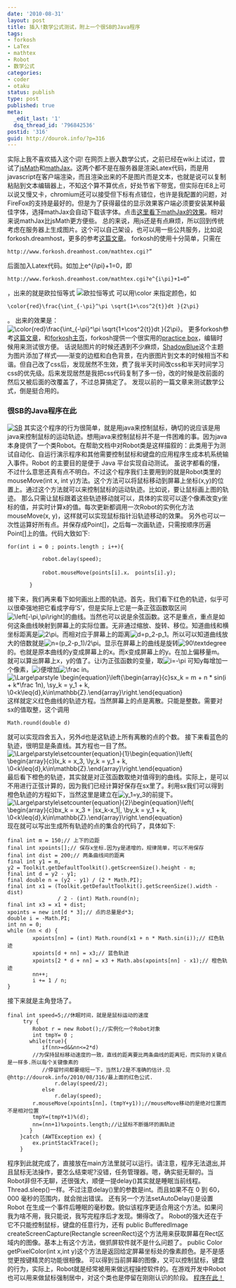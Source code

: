 ```yaml
---
date: '2010-08-31'
layout: post
title: 插入!数学公式测试，附上一个很SB的Java程序
tags:
- forkosh
- LaTex
- mathtex
- Robot
- 数学公式
categories:
- coder
- otaku
status: publish
type: post
published: true
meta:
  _edit_last: '1'
  dsq_thread_id: '796842536'
postid: '316'
guid: http://dourok.info/?p=316
---
```

实际上我不喜欢插入这个词!
在网页上嵌入数学公式，之前已经在wiki上试过，尝试了[jsMath](http://www.math.union.edu/~dpvc/jsmath/)和[mathJax](http://www.mathjax.org/)。这两个都不是在服务器是渲染Latex代码，而是用javascript在客户端渲染，而且渲染出来的不是图片而是文本，也就是说可以复制粘贴到文本编辑器上，不知这个算不算优点，好处节省下带宽，但实际在IE8上可以说又慢又卡，chromium还可以接受但下标有点错位，也许是我配置的问题，对FireFox的支持是最好的。但是为了获得最佳的显示效果客户端必须要安装某种最佳字体，选择mathJax会自动下载该字体。点击[这里看下mathJax的效果](http://dourok.info/mathjax/test/)。相对来说mathJax比jsMath更方便些。
总的来说，用js还是有点麻烦，所以回到传统考虑在服务器上生成图片。这个可以自己架设，也可以用一些公共服务，比如说forkosh.dreamhost，更多的参考[这篇文章](http://blog.chaoskey.com/2009/06/21/857)。
forkosh的使用十分简单，只需在

    http://www.forkosh.dreamhost.com/mathtex.cgi?”

后面加入Latex代码。如加上e\^{i\\pi}+1=0，即

    http://www.forkosh.dreamhost.com/mathtex.cgi?e^{i\pi}+1=0”

，出来的就是欧拉恒等式
![](http://www.forkosh.dreamhost.com/mathtex.cgi?\parstyle\color[rgb]{0.73,0.73,0.73}\colorbox[rgb]{0.067,0.067,0.067}{$e^{i\pi}+1=0$} "欧拉恒等式")
可以用\\color 来指定颜色，如

    \color{red}\frac{\int_{-\pi}^\pi \sqrt{1+\cos^2{t}}dt }{2\pi}

。
出来的效果是：![](http://www.forkosh.dreamhost.com/mathtex.cgi?%20\Large\parstyle\color{red}\colorbox[rgb]{0.067,0.067,0.067}{$\frac{\int_{-\pi}^\pi%20\sqrt{1+\cos^2{t}}dt%20}{2\pi}$}} "\color{red}\frac{\int_{-\pi}^\pi \sqrt{1+\cos^2{t}}dt }{2\pi}")。
更多forkosh参考[这篇文章](http://ggggqqqqihc.javaeye.com/blog/161957)，和[forkosh主页](http://www.forkosh.com/)，forkosh提供一个很实用的[practice
box](http://www.forkosh.com/mathtextutorial.html)，编辑时候用来测试很方便。
话说贴图片的时候还遇到不少麻烦，[ShadowBlue](http://interjc.net/dev/shadowblue)这个主题为图片添加了样式——渐变的边框和白色背景，在内嵌图片到文本的时候相当不和谐。但自己改了css后，发现居然不生效，费了我半天时间改css和半天时间学习css的优先级。后来发现居然是我把css代码复制了多一份，改的时候是改前面的然后又被后面的改覆盖了，不过总算搞定了。
发现以前的一篇文章来测试数学公式，倒是挺合用的。

### 很SB的Java程序在此

[![SB](http://dourok.info/wp-content/uploads/2010/08/9191a5cc799b343d01e928d8.jpg.png "SB")](http://dourok.info/wp-content/uploads/2010/08/9191a5cc799b343d01e928d8.jpg.png)
其实这个程序的行为很简单，就是用java来控制鼠标，确切的说应该是用java来控制鼠标的运动轨迹。想用java来控制鼠标并不是一件困难的事。因为java本身提供了一个类Robot。在帮助文档中对Robot类是这样描叙的：此类用于为测试自动化、自运行演示程序和其他需要控制鼠标和键盘的应用程序生成本机系统输入事件。Robot
的主要目的是便于 Java 平台实现自动测试。
虽说字都看的懂，不过什么意思还真有点不明白。不过这个程序我们主要用到的就是Robot类里的mouseMove(int
x, int
y)方法。这个方法可以将鼠标移动到屏幕上坐标(x,y)的位置上。通过这个方法就可以来控制鼠标的运动轨迹。比如说，要让鼠标画上图的轨迹。
那么只需让鼠标跟着这些轨迹移动就可以，具体的实现可以逐个像素改变y坐标的值，并实时计算x的值。每次更新都调用一次Robot的实例化方法mouseMove(x,
y)，这样就可以实现鼠标指针沿轨迹移动的效果。
另外也可以一次性运算好所有点。并保存成Point[]，之后每一次画轨迹，只需按顺序历遍Point[]上的值。代码大致如下:

    for(int i = 0 ; points.length ; i++){

               robot.delay(speed);

               robot.mouseMove(points[i].x， points[i].y);

           }

接下来，我们再来看下如何画出上图的轨迹。首先，我们看下红色的轨迹，似乎可以很牵强地把它看成字母’S’，但是实际上它是一条正弦函数取区间![](http://www.forkosh.dreamhost.com/mathtex.cgi?\parstyle\color[rgb]{0.73,0.73,0.73}\colorbox[rgb]{0.067,0.067,0.067}{$\left[-\pi,\pi\right]$} "\left[-\pi,\pi\right]")的曲线。当然也可以说是余弦函数。这不是重点，重点是如何这条曲线映射到屏幕上的实际位置。无非通过缩放、旋转、移位。知道曲线和横坐标距离是![](http://www.forkosh.dreamhost.com/mathtex.cgi?\parstyle\color[rgb]{0.73,0.73,0.73}\colorbox[rgb]{0.067,0.067,0.067}{$2\pi$} "2\pi")。而相对应于屏幕上的距离![](http://www.forkosh.dreamhost.com/mathtex.cgi?\parstyle\color[rgb]{0.73,0.73,0.73}\colorbox[rgb]{0.067,0.067,0.067}{$d=p_2-p_1$} "d=p_2-p_1")。所以可以知道曲线放大的倍数就是![](http://www.forkosh.dreamhost.com/mathtex.cgi?\parstyle\color[rgb]{0.73,0.73,0.73}\colorbox[rgb]{0.067,0.067,0.067}{$n=(p_2-p_1)/2\pi$} "n=(p_2-p_1)/2\pi")。显示在屏幕上的曲线是旋转![](http://www.forkosh.dreamhost.com/mathtex.cgi?\parstyle\color[rgb]{0.73,0.73,0.73}\colorbox[rgb]{0.067,0.067,0.067}{$90\textdegree$} "90\textdegree")的。也就是原本曲线的y变成屏幕上的x。而x变成屏幕上的y。在加上偏移量m。就可以算出屏幕上x，y的值了。让i为正弦函数的变量，取![](http://www.forkosh.dreamhost.com/mathtex.cgi?\parstyle\color[rgb]{0.73,0.73,0.73}\colorbox[rgb]{0.067,0.067,0.067}{$i=-\pi$} "i=-\pi")
可知y每增加一个像素，![](http://www.forkosh.dreamhost.com/mathtex.cgi?\parstyle\color[rgb]{0.73,0.73,0.73}\colorbox[rgb]{0.067,0.067,0.067}{$i$} "i")便增加![](http://www.forkosh.dreamhost.com/mathtex.cgi?\parstyle\color[rgb]{0.73,0.73,0.73}\colorbox[rgb]{0.067,0.067,0.067}{$%20\frac%20in$} "\frac in")。
![](http://www.forkosh.dreamhost.com/mathtex.cgi?\Large\parstyle\color[rgb]{0.73,0.73,0.73}\begin{equation}\left\{\begin{array}{c}sx_k%20=%20m%20+%20n%20*%20sin(i%20+%20k*\frac%201n),%20\\sy_k%20=%20y_1%20+%20k,%20\\0<k\leq{d},k\in\mathbb{Z}.\end{array}\right.\end{equation} "\Large\parstyle \begin{equation}\left\{\begin{array}{c}sx_k = m + n * sin(i + k*\frac 1n), \\sy_k = y_1 + k, \\0<k\leq{d},k\in\mathbb{Z}.\end{array}\right.\end{equation}")
这样就定义红色曲线的轨迹方程。当然屏幕上的点是离散。只能是整数。需要对sx的值取整，这个调用

    Math.round(double d)

就可以实现四舍五入，另外d也是这轨迹上所有离散的点的个数。
接下来看蓝色的轨迹，很明显是条直线。其方程也一目了然。
![](http://www.forkosh.dreamhost.com/mathtex.cgi?\Large\parstyle\color[rgb]{0.73,0.73,0.73}\setcounter{equation}{1}\begin{equation}\left\{%20\begin{array}{c}lx_k%20=%20x_3,%20\\ly_k%20=%20y_1%20+%20k,%20\\0<k\leq{d},k\in\mathbb{Z}.\end{array}\right.\end{equation} "\Large\parstyle\setcounter{equation}{1}\begin{equation}\left\{ \begin{array}{c}lx_k = x_3, \\ly_k = y_1 + k, \\0<k\leq{d},k\in\mathbb{Z}.\end{array}\right.\end{equation}")
最后看下橙色的轨迹，其实就是对正弦函数取绝对值得到的曲线。实际上，是可以不用进行正弦计算的，因为我们已经计算好保存在sx里了。利用sx我们可以得到橙色轨迹的方程如下，当然这里是建立在![](http://www.forkosh.dreamhost.com/mathtex.cgi?\parstyle\color[rgb]{0.73,0.73,0.73}\colorbox[rgb]{0.067,0.067,0.067}{$y_1=y_3$} "y_1=y_3")的前提下。
![](http://www.forkosh.dreamhost.com/mathtex.cgi?\Large\parstyle\color[rgb]{0.73,0.73,0.73}\setcounter{equation}{2}\begin{equation}\left\{%20\begin{array}{c}bx_k%20=%20x_3%20+%20|sx_k-x_1|,%20%20\\by_k%20=%20y_1%20+%20k,%20%20\\0<k\leq{d},k\in\mathbb{Z}.\end{array}\right.\end{equation} "\Large\parstyle\setcounter{equation}{2}\begin{equation}\left\{ \begin{array}{c}bx_k = x_3 + |sx_k-x_1|,  \\by_k = y_1 + k,  \\0<k\leq{d},k\in\mathbb{Z}.\end{array}\right.\end{equation}")
现在就可以写出生成所有轨迹的点的集合的代码了，具体如下:

    final int m = 150;// 上下的边距
    final int xpoints[];// 保存x坐标.因为y是递增的，规律简单，可以不用保存
    final int dist = 200;// 两条曲线间的距离
    final int y1 = m,
    y2 = Toolkit.getDefaultToolkit().getScreenSize().height - m;
    final int d = y2 - y1;
    final double n = (y2 - y1) / (2 * Math.PI);
    final int x1 = (Toolkit.getDefaultToolkit().getScreenSize().width - dist)
                    / 2 - (int) Math.round(n);
    final int x3 = x1 + dist;
    xpoints = new int[d * 3];// 点的总量是d*3;
    double i = -Math.PI;
    int nn = 0;
    while (nn < d) {
            xpoints[nn] = (int) Math.round(x1 + n * Math.sin(i));// 红色轨迹
            xpoints[d + nn] = x3;// 蓝色轨迹
            xpoints[2 * d + nn] = x3 + Math.abs(xpoints[nn] - x1);// 橙色轨迹
            nn++;
            i += 1 / n;
    }

接下来就是主角登场了。

    final int speed=5;//休眠时间，就是是鼠标运动的速度
         try {
            Robot r = new Robot();//实例化一个Robot对象
            int tmpY= 0 ;
           while(true){
               if(nn>=d&&nn<=2*d)
            //为保持鼠标移动速度的一致，直线的距离要比两条曲线的距离短，而实际的关键点是一样多.所以每个关键像素的
               //停留时间都要缩短一下，当然1/2是不准确的估计.见@http://dourok.info/2010/08/316/最上面的红色公式.
                   r.delay(speed/2);
               else
                   r.delay(speed);
            r.mouseMove(xpoints[nn]，(tmpY+y1));//mouseMove移动的是绝对位置而不是相对位置
            tmpY=(tmpY+1)%(d);
            nn=(nn+1)%xpoints.length;//让鼠标不断循环的画轨迹
           }
        }catch (AWTException ex) {
            ex.printStackTrace();
        }

程序到此就完成了，直接放在main方法里就可以运行。请注意，程序无法退出,并且鼠标无法操作，要怎么结束呢?没错，任务管理器。嗯，确实挺无聊的。当Robot非但不无聊，还很强大，顺便一提delay()其实就是睡眠当前线程。Thread.sleep()一样。不过注意delay()里的参数是int。而且如果不在
0 到 60，000 毫秒的范围内，就会抛出错误。
还有另一个方法setAutoDelay()是设置Robot
在生成一个事件后睡眠的毫秒数。貌似该程序更适合用这个方法。如果问我为啥不用，我只能说，我写完程序后才发现。懒得改了。
Robot的强大还在于它不只能控制鼠标，键盘的任意行为，还有 public
BufferedImage createScreenCapture(Rectangle
screenRect)这个方法用来获取屏幕在Rect区域内的图像。基本上有这个方法，做抓屏软件就不是什么问题了。
public Color getPixelColor(int x,int
y)这个方法是返回给定屏幕坐标处的像素颜色。是不是感觉更按键精灵的功能很相像。
可以得到当前屏幕的图像，又可以控制鼠标，键盘的行为，实际上，Robot就是经常被用来做远程操控软件的。在游戏开发中Robot也可以用来做鼠标强制居中，对这个类也是停留在刚刚认识的阶段。
[程序在此！](http://dourok.info/wp-content/uploads/2010/09/Robot.jar)
